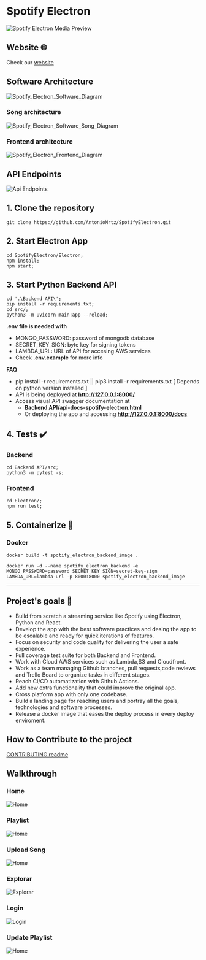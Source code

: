 # Spotify Electron

![Spotify Electron Media Preview](https://raw.githubusercontent.com/AntonioMrtz/SpotifyElectron/master/assets/images/SpotifyElectron_MediaPreview.png)

## Website 🌐

Check our [website](https://antoniomrtz.github.io/SpotifyElectron_Web/)

## Software Architecture

![Spotify_Electron_Software_Diagram](assets/images/master-streaming-lambda-arch.png)

### Song architecture

![Spotify_Electron_Software_Song_Diagram](assets/images/song_architecture_aws.png)

### Frontend architecture

![Spotify_Electron_Frontend_Diagram](assets/images/frontend-arch.png)


## API Endpoints

![Api Endpoints](assets/images/backend-endpoints.png)

## 1. Clone the repository

```
git clone https://github.com/AntonioMrtz/SpotifyElectron.git
```


## 2. Start Electron App

```
cd SpotifyElectron/Electron;
npm install;
npm start;
```

## 3. Start Python Backend API

```
cd '.\Backend API\';
pip install -r requirements.txt;
cd src/;
python3 -m uvicorn main:app --reload;
```
**.env file is needed with**

* MONGO_PASSWORD: password of mongodb database
* SECRET_KEY_SIGN: byte key for signing tokens
* LAMBDA_URL: URL of API for accesing AWS services
* Check **.env.example** for more info

**FAQ**

* pip install -r requirements.txt || pip3 install -r requirements.txt [ Depends on python version installed ]
* API is being deployed at **http://127.0.0.1:8000/**
* Access visual API swagger documentation at  
  * **Backend API/api-docs-spotify-electron.html**
  * Or deploying the app and accessing **http://127.0.0.1:8000/docs**
## 4. Tests ✔️

### Backend

```
cd Backend API/src;
python3 -m pytest -s;
```
### Frontend

```
cd Electron/;
npm run test;
```

## 5. Containerize 🐋

### Docker

```
docker build -t spotify_electron_backend_image .

docker run -d --name spotify_electron_backend -e MONGO_PASSWORD=password SECRET_KEY_SIGN=secret-key-sign LAMBDA_URL=lambda-url -p 8000:8000 spotify_electron_backend_image

```

---

## Project's goals 🎯

* Build from scratch a streaming service like Spotify using Electron, Python and React.
* Develop the app with the best software practices and desing the app
to be escalable and ready for quick iterations of features.
* Focus on security and code quality for delivering the user a safe experience.
* Full coverage test suite for both Backend and Frontend.
* Work with Cloud AWS services such as Lambda,S3 and Cloudfront.
* Work as a team managing Github branches, pull requests,code reviews and Trello Board to organize tasks in different stages.
* Reach CI/CD automatization with Github Actions. 
* Add new extra functionality that could improve the original app.
* Cross platform app with only one codebase.
* Build a landing page for reaching users and portray all the goals, technologies and software processes.
* Release a docker image that eases the deploy process in every deploy enviroment.


## How to Contribute to the project

[CONTRIBUTING readme](https://github.com/AntonioMrtz/SpotifyElectron/blob/master/.github/CONTRIBUTING.md)

## Walkthrough

### Home

![Home](assets/images/Walkthrough/Home.png)

### Playlist

![Home](assets/images/Walkthrough/Playlist.png)

### Upload Song

![Home](assets/images/Walkthrough/UploadSong.png)

### Explorar

![Explorar](assets/images/Walkthrough/Explorar.png)

### Login

![Login](assets/images/Walkthrough/Login.png)


### Update Playlist

![Home](assets/images/Walkthrough/UpdatePlaylist.png)


